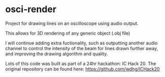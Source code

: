 # osci-render

Project for drawing lines on an oscilloscope using audio output.

This allows for 3D rendering of any generic object (.obj file)

I will continue adding extra fuctionality, such as outputting another audio channel to control the intensity of the beam for lines drawn further away, and improving the drawing algorithm and quality.

Lots of this code was built as part of a 24hr hackathon: IC Hack 20. The original repository can be found here: https://github.com/wdhg/ICHack20
